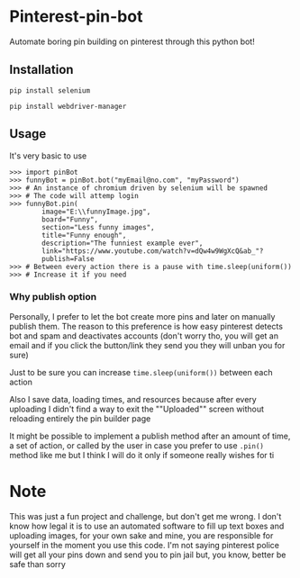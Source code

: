 # Pinterest-pin-bot
Automate boring pin building on pinterest through this python bot!

## Installation

```pip install selenium```

```pip install webdriver-manager```

## Usage

It's very basic to use

```
>>> import pinBot
>>> funnyBot = pinBot.bot("myEmail@no.com", "myPassword")
>>> # An instance of chromium driven by selenium will be spawned
>>> # The code will attemp login
>>> funnyBot.pin(
        image="E:\\funnyImage.jpg", 
        board="Funny", 
        section="Less funny images",
        title="Funny enough",
        description="The funniest example ever",
        link="https://www.youtube.com/watch?v=dQw4w9WgXcQ&ab_"?
        publish=False
>>> # Between every action there is a pause with time.sleep(uniform())
>>> # Increase it if you need
```

### Why publish option

Personally, I prefer to let the bot create more pins and later on manually publish them. The reason to this preference is how easy pinterest detects bot and spam and deactivates accounts (don't worry tho, you will get an email and if you click the button/link they send you they will unban you for sure)

Just to be sure you can increase `time.sleep(uniform())` between each action

Also I save data, loading times, and resources because after every uploading I didn't find a way to exit the ""Uploaded"" screen without reloading entirely the pin builder page

It might be possible to implement a publish method after an amount of time, a set of action, or called by the user in case you prefer to use ```.pin()``` method like me but I think I will do it only if someone really wishes for ti

# Note

This was just a fun project and challenge, but don't get me wrong. I don't know how legal it is to use an automated software to fill up text boxes and uploading images, for your own sake and mine, you are responsible for yourself in the moment you use this code. I'm not saying pinterest police will get all your pins down and send you to pin jail but, you know, better be safe than sorry








